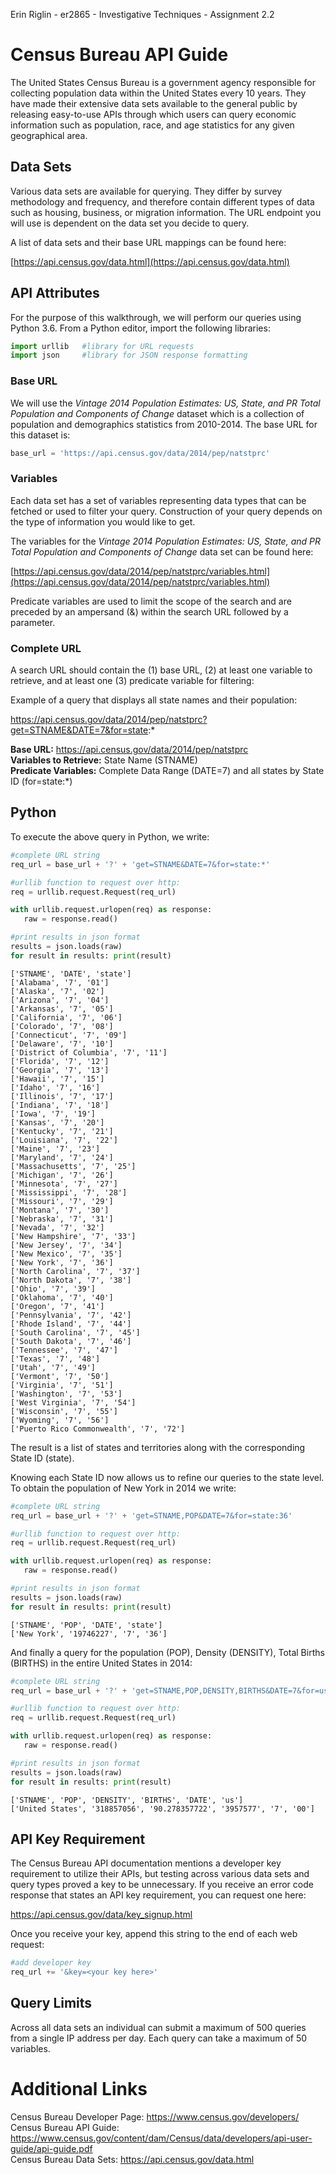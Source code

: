 
Erin Riglin - er2865 - Investigative Techniques - Assignment 2.2

# Census Bureau API Guide

The United States Census Bureau is a government agency responsible for collecting population data within the United States every 10 years. They have made their extensive data sets available to the general public by releasing easy-to-use APIs through which users can query economic information such as population, race, and age statistics for any given geographical area.


## Data Sets

Various data sets are available for querying. They differ by survey methodology and frequency, and therefore contain different types of data such as housing, business, or migration information. The URL endpoint you will use is dependent on the data set you decide to query. 

A list of data sets and their base URL mappings can be found here:

[https://api.census.gov/data.html](https://api.census.gov/data.html)


## API Attributes

For the purpose of this walkthrough, we will perform our queries using Python 3.6. From a Python editor, import the following libraries:


```python
import urllib   #library for URL requests
import json     #library for JSON response formatting
```

### Base URL

We will use the *Vintage 2014 Population Estimates: US, State, and PR Total Population and Components of Change* dataset which is a collection of population and demographics statistics from 2010-2014. The base URL for this dataset is:


```python
base_url = 'https://api.census.gov/data/2014/pep/natstprc'
```

### Variables

Each data set has a set of variables representing data types that can be fetched or used to filter your query. Construction of your query depends on the type of information you would like to get.

The variables for the *Vintage 2014 Population Estimates: US, State, and PR Total Population and Components of Change* data set can be found here:   
  
[https://api.census.gov/data/2014/pep/natstprc/variables.html](https://api.census.gov/data/2014/pep/natstprc/variables.html)


Predicate variables are used to limit the scope of the search and are preceded by an ampersand (&) within the search URL followed by a parameter. 

### Complete URL

A search URL should contain the (1) base URL, (2) at least one variable to retrieve, and at least one (3) predicate variable for filtering:

Example of a query that displays all state names and their population:  
  
https://api.census.gov/data/2014/pep/natstprc?get=STNAME&DATE=7&for=state:*

__Base URL:__ https://api.census.gov/data/2014/pep/natstprc  
__Variables to Retrieve:__ State Name (STNAME)  
__Predicate Variables:__ Complete Data Range (DATE=7) and all states by State ID (for=state:*)

## Python

To execute the above query in Python, we write:


```python
#complete URL string
req_url = base_url + '?' + 'get=STNAME&DATE=7&for=state:*'

#urllib function to request over http:
req = urllib.request.Request(req_url)

with urllib.request.urlopen(req) as response:
   raw = response.read()

#print results in json format
results = json.loads(raw)
for result in results: print(result)
```

    ['STNAME', 'DATE', 'state']
    ['Alabama', '7', '01']
    ['Alaska', '7', '02']
    ['Arizona', '7', '04']
    ['Arkansas', '7', '05']
    ['California', '7', '06']
    ['Colorado', '7', '08']
    ['Connecticut', '7', '09']
    ['Delaware', '7', '10']
    ['District of Columbia', '7', '11']
    ['Florida', '7', '12']
    ['Georgia', '7', '13']
    ['Hawaii', '7', '15']
    ['Idaho', '7', '16']
    ['Illinois', '7', '17']
    ['Indiana', '7', '18']
    ['Iowa', '7', '19']
    ['Kansas', '7', '20']
    ['Kentucky', '7', '21']
    ['Louisiana', '7', '22']
    ['Maine', '7', '23']
    ['Maryland', '7', '24']
    ['Massachusetts', '7', '25']
    ['Michigan', '7', '26']
    ['Minnesota', '7', '27']
    ['Mississippi', '7', '28']
    ['Missouri', '7', '29']
    ['Montana', '7', '30']
    ['Nebraska', '7', '31']
    ['Nevada', '7', '32']
    ['New Hampshire', '7', '33']
    ['New Jersey', '7', '34']
    ['New Mexico', '7', '35']
    ['New York', '7', '36']
    ['North Carolina', '7', '37']
    ['North Dakota', '7', '38']
    ['Ohio', '7', '39']
    ['Oklahoma', '7', '40']
    ['Oregon', '7', '41']
    ['Pennsylvania', '7', '42']
    ['Rhode Island', '7', '44']
    ['South Carolina', '7', '45']
    ['South Dakota', '7', '46']
    ['Tennessee', '7', '47']
    ['Texas', '7', '48']
    ['Utah', '7', '49']
    ['Vermont', '7', '50']
    ['Virginia', '7', '51']
    ['Washington', '7', '53']
    ['West Virginia', '7', '54']
    ['Wisconsin', '7', '55']
    ['Wyoming', '7', '56']
    ['Puerto Rico Commonwealth', '7', '72']
    

The result is a  list of states and territories along with the corresponding State ID (state).

Knowing each State ID now allows us to refine our queries to the state level. To obtain the population of New York in 2014 we write:  


```python
#complete URL string
req_url = base_url + '?' + 'get=STNAME,POP&DATE=7&for=state:36'

#urllib function to request over http:
req = urllib.request.Request(req_url)

with urllib.request.urlopen(req) as response:
   raw = response.read()

#print results in json format
results = json.loads(raw)
for result in results: print(result)
```

    ['STNAME', 'POP', 'DATE', 'state']
    ['New York', '19746227', '7', '36']
    

And finally a query for the population (POP), Density (DENSITY), Total Births (BIRTHS) in the entire United States in 2014:


```python
#complete URL string
req_url = base_url + '?' + 'get=STNAME,POP,DENSITY,BIRTHS&DATE=7&for=us:*'

#urllib function to request over http:
req = urllib.request.Request(req_url)

with urllib.request.urlopen(req) as response:
   raw = response.read()

#print results in json format
results = json.loads(raw)
for result in results: print(result)
```

    ['STNAME', 'POP', 'DENSITY', 'BIRTHS', 'DATE', 'us']
    ['United States', '318857056', '90.278357722', '3957577', '7', '00']
    

## API Key Requirement

The Census Bureau API documentation mentions a developer key requirement to utilize their APIs, but testing across various data sets and query types proved a key to be unnecessary. If you receive an error code response that states an API key requirement, you can request one here:

https://api.census.gov/data/key_signup.html

Once you receive your key, append this string to the end of each web request:


```python
#add developer key
req_url += '&key=<your key here>'
```

## Query Limits

Across all data sets an individual can submit a maximum of 500 queries from a single IP address per day. Each query can take a maximum of 50 variables.

# Additional Links

Census Bureau Developer Page: https://www.census.gov/developers/  
Census Bureau API Guide: https://www.census.gov/content/dam/Census/data/developers/api-user-guide/api-guide.pdf  
Census Bureau Data Sets: https://api.census.gov/data.html  

